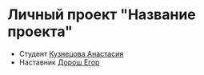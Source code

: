 # Личный проект "Название проекта"
* Студент [Кузнецова Анастасия](http://t.me/kukuznetsova10)
* Наставник [Дорош Егор](http://t.me/doroshegor)

